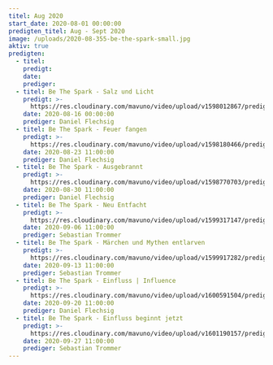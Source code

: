 ```yaml
---
titel: Aug 2020
start_date: 2020-08-01 00:00:00
predigten_titel: Aug - Sept 2020
image: /uploads/2020-08-355-be-the-spark-small.jpg
aktiv: true
predigten:
  - titel:
    predigt:
    date:
    prediger:
  - titel: Be The Spark - Salz und Licht
    predigt: >-
      https://res.cloudinary.com/mavuno/video/upload/v1598012867/predigten/2020-08%20Be%20The%20Spark/2020-08-16_GoDi_Mavuno_Berlin_-_Be_the_Spark_1_-_Salz_und_Licht.mp3
    date: 2020-08-16 00:00:00
    prediger: Daniel Flechsig
  - titel: Be The Spark - Feuer fangen
    predigt: >-
      https://res.cloudinary.com/mavuno/video/upload/v1598180466/predigten/2020-08%20Be%20The%20Spark/2020-08-23_GoDi_Mavuno_Berlin_-_Be_The_Spark_2_-_Feuer_fangen.mp3
    date: 2020-08-23 11:00:00
    prediger: Daniel Flechsig
  - titel: Be The Spark - Ausgebrannt
    predigt: >-
      https://res.cloudinary.com/mavuno/video/upload/v1598770703/predigten/2020-08%20Be%20The%20Spark/2020-08-30_GoDi_Mavuno_Berlin_-_Be_The_Spark_3_-_Ausgebrannt.mp3
    date: 2020-08-30 11:00:00
    prediger: Daniel Flechsig
  - titel: Be The Spark - Neu Entfacht
    predigt: >-
      https://res.cloudinary.com/mavuno/video/upload/v1599317147/predigten/2020-08%20Be%20The%20Spark/2020-09-06_GoDi_Mavuno_Berlin_-_Be_The_Spark_4_-_Neuentfacht.mp3
    date: 2020-09-06 11:00:00
    prediger: Sebastian Trommer
  - titel: Be The Spark - Märchen und Mythen entlarven
    predigt: >-
      https://res.cloudinary.com/mavuno/video/upload/v1599917282/predigten/2020-08%20Be%20The%20Spark/2020-09-13_GoDi_Mavuno_Berlin_-_Be_The_Spark_5_-_M%C3%A4rchen_und_Mythen_entlarven.mp3
    date: 2020-09-13 11:00:00
    prediger: Sebastian Trommer
  - titel: Be The Spark - Einfluss | Influence
    predigt: >-
      https://res.cloudinary.com/mavuno/video/upload/v1600591504/predigten/2020-08%20Be%20The%20Spark/2020-09-20_GoDi_Mavuno_Berlin_-_Be_The_Spark_6_-_Influencer.mp3
    date: 2020-09-20 11:00:00
    prediger: Daniel Flechsig
  - titel: Be The Spark - Einfluss beginnt jetzt
    predigt: >-
      https://res.cloudinary.com/mavuno/video/upload/v1601190157/predigten/2020-08%20Be%20The%20Spark/2020-09-27_GoDi_Mavuno_Berlin_-_Be_The_Spark_7_-_Einfluss_beginnt_jetzt.mp3
    date: 2020-09-27 11:00:00
    prediger: Sebastian Trommer
---
```


